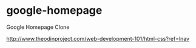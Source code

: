 # google-homepage

Google Homepage Clone

http://www.theodinproject.com/web-development-101/html-css?ref=lnav